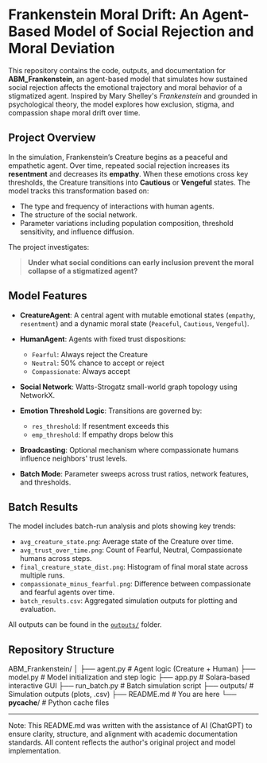 # Frankenstein Moral Drift: An Agent-Based Model of Social Rejection and Moral Deviation

This repository contains the code, outputs, and documentation for **ABM_Frankenstein**, an agent-based model that simulates how sustained social rejection affects the emotional trajectory and moral behavior of a stigmatized agent. Inspired by Mary Shelley's *Frankenstein* and grounded in psychological theory, the model explores how exclusion, stigma, and compassion shape moral drift over time.

## Project Overview

In the simulation, Frankenstein’s Creature begins as a peaceful and empathetic agent. Over time, repeated social rejection increases its **resentment** and decreases its **empathy**. When these emotions cross key thresholds, the Creature transitions into **Cautious** or **Vengeful** states. The model tracks this transformation based on:

- The type and frequency of interactions with human agents.
- The structure of the social network.
- Parameter variations including population composition, threshold sensitivity, and influence diffusion.

The project investigates:  
> **Under what social conditions can early inclusion prevent the moral collapse of a stigmatized agent?**

## Model Features

- **CreatureAgent**: A central agent with mutable emotional states (`empathy`, `resentment`) and a dynamic moral state (`Peaceful`, `Cautious`, `Vengeful`).
- **HumanAgent**: Agents with fixed trust dispositions:  
  - `Fearful`: Always reject the Creature  
  - `Neutral`: 50% chance to accept or reject  
  - `Compassionate`: Always accept  

- **Social Network**: Watts-Strogatz small-world graph topology using NetworkX.
- **Emotion Threshold Logic**: Transitions are governed by:
  - `res_threshold`: If resentment exceeds this
  - `emp_threshold`: If empathy drops below this
- **Broadcasting**: Optional mechanism where compassionate humans influence neighbors' trust levels.
- **Batch Mode**: Parameter sweeps across trust ratios, network features, and thresholds.

## Batch Results

The model includes batch-run analysis and plots showing key trends:

- `avg_creature_state.png`: Average state of the Creature over time.
- `avg_trust_over_time.png`: Count of Fearful, Neutral, Compassionate humans across steps.
- `final_creature_state_dist.png`: Histogram of final moral state across multiple runs.
- `compassionate_minus_fearful.png`: Difference between compassionate and fearful agents over time.
- `batch_results.csv`: Aggregated simulation outputs for plotting and evaluation.

All outputs can be found in the [`outputs/`](./outputs) folder.

## Repository Structure

ABM_Frankenstein/
│
├── agent.py               # Agent logic (Creature + Human)
├── model.py               # Model initialization and step logic
├── app.py                 # Solara-based interactive GUI
├── run_batch.py           # Batch simulation script
├── outputs/               # Simulation outputs (plots, .csv)
├── README.md              # You are here
└── __pycache__/           # Python cache files

---

Note: This README.md was written with the assistance of AI (ChatGPT) to ensure clarity, structure, and alignment with academic documentation standards. All content reflects the author's original project and model implementation.

